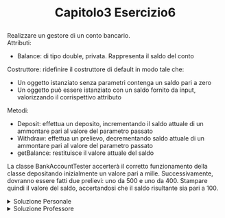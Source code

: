 # <p align=center> Capitolo3 Esercizio6 </p>

Realizzare un gestore di un conto bancario. <br>
Attributi:

- Balance: di tipo double, privata. Rappresenta il saldo del conto <br>

Costruttore: ridefinire il costruttore di default in modo tale che:
- Un oggetto istanziato senza parametri contenga un saldo pari a
zero
- Un oggetto può essere istanziato con un saldo fornito da input,
valorizzando il corrispettivo attributo <br>

Metodi:

- Deposit: effettua un deposito, incrementando il saldo attuale di
un ammontare pari al valore del parametro passato
- Withdraw: effettua un prelievo, decrementando saldo attuale di
un ammontare pari al valore del parametro passato
- getBalance: restituisce il valore attuale del saldo

La classe BankAccountTester accerterà il corretto funzionamento
della classe depositando inizialmente un valore pari a mille.
Successivamente, dovranno essere fatti due prelievi: uno da 500 e
uno da 400. Stampare quindi il valore del saldo, accertandosi che il
saldo risultante sia pari a 100.

<details closed> 

<summary> Soluzione Personale </summary>

</details>

<details closed>

<summary> Soluzione Professore </summary>

</details>
